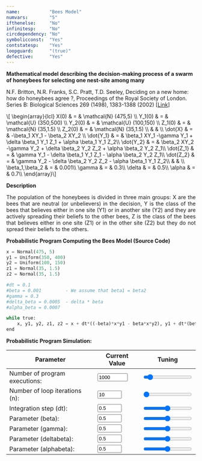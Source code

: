 ```yaml
---
name:           "Bees Model"
numvars:        "5"
ifthenelse:     "No"
infinitesp:     "No"
circdependency: "No"
symbolicconst:  "Yes"
contstatesp:    "Yes"
loopguard:      "(true)"
defective:      "Yes"
---
```


<b>Mathematical model describing the decision-making process of a swarm of honeybees for selecting one nest-site among many</b>

N.F. Britton, N.R. Franks, S.C. Pratt, T.D. Seeley, Deciding on a new home: how do honeybees agree ?, Proceedings of the Royal Society of London. Series B: Biological Sciences 269 (1498), 1383-1388 (2002)
    [<a href="https://royalsocietypublishing.org/doi/10.1098/rspb.2002.2001">Link</a>]
<p>
\[ \begin{array}{lcl}
X(0) & = & \mathcal{N} (475,5) \\
Y_1(0) & = & \mathcal{U} (350,500) \\
Y_2(0) & = & \mathcal{U} (100,150) \\
Z_1(0) & = & \mathcal{N} (35,1.5) \\
Z_2(0) & = & \mathcal{N} (35,1.5) \\
 &  &  \\
\dot{X} & = & -\beta_1 XY_1 - \beta_2 XY_2 \\
\dot{Y_1} & = & \beta_1 XY_1 -\gamma Y_1 + \delta \beta_1 Y_1 Z_1 + \alpha \beta_1 Y_1 Z_2\\
\dot{Y_2} & = & \beta_2 XY_2 -\gamma Y_2 + \delta \beta_2 Y_2 Z_2 + \alpha \beta_2 Y_2 Z_1\\
\dot{Z_1} & = & \gamma Y_1 - \delta \beta_1 Y_1 Z_1 - \alpha \beta_2 Y_2 Z_1\\
\dot{Z_2} & = & \gamma Y_2 - \delta \beta_2 Y_2 Z_2 - \alpha \beta_1 Y_1 Z_2\\
 &  &  \\
\beta_1,\beta_2 & = & 0.001\\
\gamma & = & 0.3\\
\delta & = & 0.5\\
\alpha & = & 0.7\\
\end{array}\] 
</p>

<b>Description</b>
<p align="justify">The population of the honeybees is divided in three main groups: X are the bees that 
are neutral (or unbelievers) in the decision, Y is the class of the bees that believes either
in one site (Y1) or in another site (Y2) and they are actively spreading their beliefs 
to the other bees, Z is the class of the bees that believes either
in one site (Z1) or in the other site (Z2) but they do not spread their beliefs 
to the others.</p>

<b>Probabilistic Program Computing the Bees Model (Source Code)</b>
```python
x = Normal(475, 5)
y1 = Uniform(350, 400)
y2 = Uniform(100, 150)
z1 = Normal(35, 1.5)
z2 = Normal(35, 1.5)

#dt = 0.1
#beta = 0.001         - We assume that beta1 = beta2 
#gamma = 0.3
#delta_beta = 0.0005  - delta * beta
#alpha_beta = 0.0007

while true:
    x, y1, y2, z1, z2 = x + dt*((-beta)*x*y1 - beta*x*y2), y1 + dt*(beta*x*y1 - gamma*y1 + delta_beta *y1*z1 + alpha_beta*y1*z2), y2 + dt*(beta*x*y2 - gamma*y2 + delta_beta*y2*z2 + alpha_beta*y2*z1), z1 + dt*(gamma*y1 - delta_beta*y1*z1 - alpha_beta*y2*z1), z2 + dt*(gamma*y2 - delta_beta*y2*z2 - alpha_beta*y1*z2)
end
```

<b>Probabilistic Program Simulation:</b>

| Parameter | Current Value | Tuning |
| --- | ----------- | ----------- |
| Number of program executions: | <input type="number" id="num_experiment_value" name="num_experiment_value" min="100" max="10000" step="100" value="1000" onchange="updateNumExp(this.value)"> | <input type="range" id="num_experiment" name="num_experiment" min="100" max="10000" step="100" value="1000" onchange="updateNumExp(this.value)"> |
| Number of loop iterations (n): | <input type="number" id="num_iteration_value" name="num_iteration_value" min="10" max="100" step="10" value="10" onchange="updateNumIter(this.value)">  | <input type="range" id="num_iteration" name="num_iteration" min="10" max="100" step="10" value="10" onchange="updateNumIter(this.value)"> |
| Integration step (dt): | <input type="number" id="probability_value_a" name="probability_value_a" min="0" max="1" step="0.1" value="0.5" onchange="updateProbability_a(this.value)"> | <input type="range" id="probability_a" name="probability_a" min="0" max="1" step="0.1" value="0.5" onchange="updateProbability_a(this.value)"> |
| Parameter (beta): | <input type="number" id="probability_value_b" name="probability_value_b" min="0" max="1" step="0.1" value="0.5" onchange="updateProbability_b(this.value)"> | <input type="range" id="probability_b" name="probability_b" min="0" max="1" step="0.1" value="0.5" onchange="updateProbability_b(this.value)"> |
| Parameter (gamma): | <input type="number" id="probability_value_b" name="probability_value_b" min="0" max="1" step="0.1" value="0.5" onchange="updateProbability_b(this.value)"> | <input type="range" id="probability_b" name="probability_b" min="0" max="1" step="0.1" value="0.5" onchange="updateProbability_b(this.value)"> |
| Parameter (deltabeta): | <input type="number" id="probability_value_b" name="probability_value_b" min="0" max="1" step="0.1" value="0.5" onchange="updateProbability_b(this.value)"> | <input type="range" id="probability_b" name="probability_b" min="0" max="1" step="0.1" value="0.5" onchange="updateProbability_b(this.value)"> |
| Parameter (alphabeta): | <input type="number" id="probability_value_b" name="probability_value_b" min="0" max="1" step="0.1" value="0.5" onchange="updateProbability_b(this.value)"> | <input type="range" id="probability_b" name="probability_b" min="0" max="1" step="0.1" value="0.5" onchange="updateProbability_b(this.value)"> |

